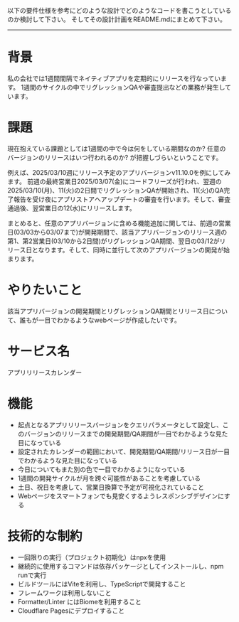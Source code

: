 以下の要件仕様を参考にどのような設計でどのようなコードを書こうとしているのか検討して下さい。
そしてその設計計画をREADME.mdにまとめて下さい。

---

# 背景
私の会社では1週間間隔でネイティブアプリを定期的にリリースを行なっています。
1週間のサイクルの中でリグレッションQAや審査提出などの業務が発生しています。

# 課題
現在抱えている課題としては1週間の中で今は何をしている期間なのか?
任意のバージョンのリリースはいつ行われるのか? が把握しづらいということです。

例えば、2025/03/10週にリリース予定のアプリバージョンv11.10.0を例にしてみます。
前週の最終営業日2025/03/07(金)にコードフリーズが行われ、翌週の2025/03/10(月)、11(火)の2日間でリグレッションQAが開始され、11(火)のQA完了報告を受け夜にアプリストアへアップデートの審査を行います。そして、審査通過後、翌営業日の12(水)にリリースします。

まとめると、任意のアプリバージョンに含める機能追加に関しては、前週の営業日(03/03から03/07まで)が開発期間で、該当アプリバージョンのリリース週の第1、第2営業日(03/10から2日間)がリグレッションQA期間、翌日の03/12がリリース日となります。そして、同時に並行して次のアプリバージョンの開発が始まります。

# やりたいこと
該当アプリバージョンの開発期間とリグレッションQA期間とリリース日について、誰もが一目でわかるようなwebページが作成したいです。

# サービス名
アプリリリースカレンダー

# 機能
- 起点となるアプリリリースバージョンをクエリパラメータとして設定し、このバージョンのリリースまでの開発期間/QA期間が一目でわかるような見た目になっている
- 設定されたカレンダーの範囲において、開発期間/QA期間/リリース日が一目でわかるような見た目になっている
- 今日についてもまた別の色で一目でわかるようになっている
- 1週間の開発サイクルが月を跨ぐ可能性があることを考慮している
- 土日、祝日を考慮して、営業日換算で予定が可視化されていること
- Webページをスマートフォンでも見安くするようレスポンシブデザインにする

# 技術的な制約
- 一回限りの実行（プロジェクト初期化）はnpxを使用
- 継続的に使用するコマンドは依存パッケージとしてインストールし、npm runで実行
- ビルドツールにはViteを利用し、TypeScriptで開発すること
- フレームワークは利用しないこと
- Formatter/Linter にはBiomeを利用すること
- Cloudflare Pagesにデプロイすること
